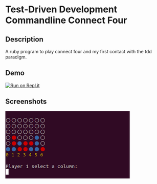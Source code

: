 # Test-Driven Development Commandline Connect Four
## Description
A ruby program to play connect four and my first contact with the tdd paradigm.
## Demo
[![Run on Repl.it](https://repl.it/badge/github/LucaBla/tdd-commandline-connect-four)](https://replit.com/@Lugga/tdd-commandline-connect-four)
## Screenshots
<img src='preview_imgs/cf1.png'>
